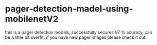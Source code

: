 # pager-detection-madel-using-mobilenetV2
 this is a pager detection modals, successfully secures 97 % acuracy, can be a little bit overfit. if you have new pager images please check it out. 
